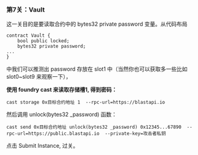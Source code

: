 ### 第7关：Vault 

这一关目的是要读取合约中的 bytes32 private password 变量。从代码布局
```solidity
contract Vault {
    bool public locked;
    bytes32 private password;
...
}
```
中我们可以推测出 password 存放在 slot1 中（当然你也可以获取多一些比如 slot0~slot9 来观察一下），



**使用 foundry cast 来读取存储槽1, 得到密码：**
```shell
cast storage 0x目标合约地址 1  --rpc-url=https://blastapi.io
 ```

然后调用 unlock(bytes32 _password) 函数：
 ```shell
cast send 0x目标合约地址 unlock(bytes32 _password) 0x12345...67890  --rpc-url=https://public.blastapi.io  --private-key=攻击者私钥
 ```

 点击 Submit Instance, 过关。
